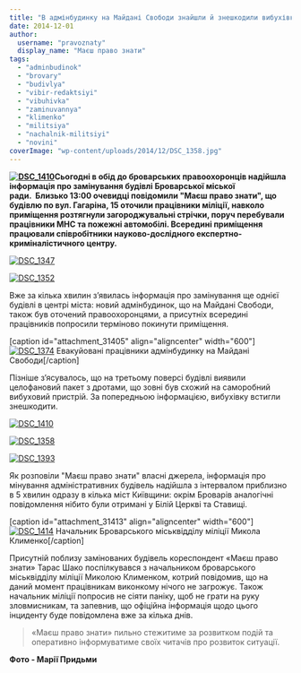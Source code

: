 ```yaml
---
title: "В адмінбудинку на Майдані Свободи знайшли й знешкодили вибухівку?"
date: 2014-12-01
author: 
  username: "pravoznaty"
  display_name: "Маєш право знати"
tags: 
  - "adminbudinok"
  - "brovary"
  - "budivlya"
  - "vibir-redaktsiyi"
  - "vibuhivka"
  - "zaminuvannya"
  - "klimenko"
  - "militsiya"
  - "nachalnik-militsiyi"
  - "novini"
coverImage: "wp-content/uploads/2014/12/DSC_1358.jpg"
---
```


**[![DSC_1410](https://mpz.brovary.org/wp-content/uploads/2014/12/DSC_1410.jpg)](https://mpz.brovary.org/wp-content/uploads/2014/12/DSC_1410.jpg)Сьогодні в обід до броварських правоохоронців надійшла інформація про замінування будівлі Броварської міської ради.  Близько 13:00 очевидці повідомили "Маєш право знати", що будівлю по вул. Гагаріна, 15 оточили працівники міліції, навколо приміщення розтягнули загороджувальні стрічки, поруч перебували працівники МНС та пожежні автомобілі. Всередині приміщення працювали співробітники науково-дослідного експертно-криміналістичного центру.**

[![DSC_1347](https://mpz.brovary.org/wp-content/uploads/2014/12/DSC_1347.jpg)](https://mpz.brovary.org/wp-content/uploads/2014/12/DSC_1347.jpg)

[![DSC_1352](https://mpz.brovary.org/wp-content/uploads/2014/12/DSC_1352.jpg)](https://mpz.brovary.org/wp-content/uploads/2014/12/DSC_1352.jpg)

Вже за кілька хвилин з’явилась інформація про замінування ще однієї будівлі в центрі міста: новий адмінбудинок, що на Майдані Свободи, також був оточений правоохоронцями, а присутніх всередині працівників попросили терміново покинути приміщення.

\[caption id="attachment\_31405" align="aligncenter" width="600"\][![DSC_1374](https://mpz.brovary.org/wp-content/uploads/2014/12/DSC_1374.jpg)](https://mpz.brovary.org/wp-content/uploads/2014/12/DSC_1374.jpg) Евакуйовані працівники адмінбудинку на Майдані Свободи\[/caption\]

Пізніше з’ясувалось, що на третьому поверсі будівлі виявили целофановий пакет з дротами, що зовні був схожий на саморобний вибуховий пристрій. За попередньою інформацією, вибухівку встигли знешкодити.

[![DSC_1410](https://mpz.brovary.org/wp-content/uploads/2014/12/DSC_1410.jpg)](https://mpz.brovary.org/wp-content/uploads/2014/12/DSC_1410.jpg)

[![DSC_1358](https://mpz.brovary.org/wp-content/uploads/2014/12/DSC_1358.jpg)](https://mpz.brovary.org/wp-content/uploads/2014/12/DSC_1358.jpg)

[![DSC_1393](https://mpz.brovary.org/wp-content/uploads/2014/12/DSC_1393.jpg)](https://mpz.brovary.org/wp-content/uploads/2014/12/DSC_1393.jpg)

Як розповіли "Маєш право знати" власні джерела, інформація про мінування адміністративних будівель надійшла з інтервалом приблизно в 5 хвилин одразу в кілька міст Київщини: окрім Броварів аналогічні повідомлення нібито були отримані у Білій Церкві та Ставищі.

\[caption id="attachment\_31413" align="aligncenter" width="600"\][![DSC_1414](https://mpz.brovary.org/wp-content/uploads/2014/12/DSC_1414.jpg)](https://mpz.brovary.org/wp-content/uploads/2014/12/DSC_1414.jpg) Начальник Броварського міськвідділу міліції Микола Клименко\[/caption\]

Присутній поблизу замінованих будівель кореспондент «Маєш право знати» Тарас Шако поспілкувався з начальником броварського міськвідділу міліції Миколою Клименком, котрий повідомив, що на даний момент працівникам виконкому нічого не загрожує. Також начальник міліції попросив не сіяти паніку, щоб не грати на руку зловмисникам, та запевнив, що офіційна інформація щодо цього інциденту буде повідомлена вже за кілька днів.

> «Маєш право знати» пильно стежитиме за розвитком подій та оперативно інформуватиме своїх читачів про розвиток ситуації.

**Фото - Марії Придьми**
